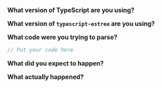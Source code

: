 **What version of TypeScript are you using?**


**What version of `typescript-estree` are you using?**


**What code were you trying to parse?**

```ts
// Put your code here
```

**What did you expect to happen?**


**What actually happened?**
